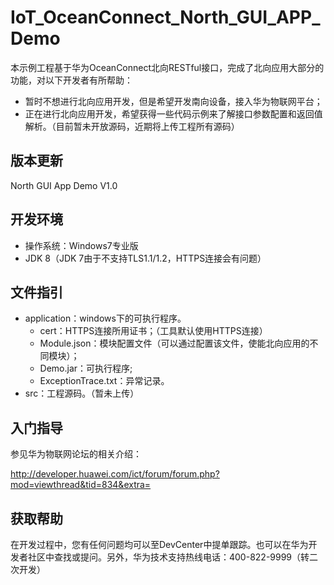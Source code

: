 # IoT\_OceanConnect\_North\_GUI\_APP\_Demo

本示例工程基于华为OceanConnect北向RESTful接口，完成了北向应用大部分的功能，对以下开发者有所帮助：

* 暂时不想进行北向应用开发，但是希望开发南向设备，接入华为物联网平台；
* 正在进行北向应用开发，希望获得一些代码示例来了解接口参数配置和返回值解析。（目前暂未开放源码，近期将上传工程所有源码）

## 版本更新
North GUI App Demo V1.0

## 开发环境
* 操作系统：Windows7专业版
* JDK 8（JDK 7由于不支持TLS1.1/1.2，HTTPS连接会有问题）

## 文件指引
* application：windows下的可执行程序。
	* cert：HTTPS连接所用证书；（工具默认使用HTTPS连接）
	* Module.json：模块配置文件（可以通过配置该文件，使能北向应用的不同模块）；
	* Demo.jar：可执行程序;
	* ExceptionTrace.txt：异常记录。
* src：工程源码。（暂未上传）

## 入门指导
参见华为物联网论坛的相关介绍：

http://developer.huawei.com/ict/forum/forum.php?mod=viewthread&tid=834&extra=

## 获取帮助
在开发过程中，您有任何问题均可以至DevCenter中提单跟踪。也可以在华为开发者社区中查找或提问。另外，华为技术支持热线电话：400-822-9999（转二次开发）